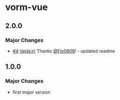 # vorm-vue

## 2.0.0

### Major Changes

- [#4](https://github.com/Flo0806/vorm/pull/4) [`58b8b3f`](https://github.com/Flo0806/vorm/commit/58b8b3faaf5a6d00381ac9cca0d0bc8a892f6f88) Thanks [@Flo0806](https://github.com/Flo0806)! - updated readme

## 1.0.0

### Major Changes

- first major version
